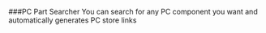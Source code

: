 ###PC Part Searcher
You can search for any PC component you want and automatically generates PC store links
